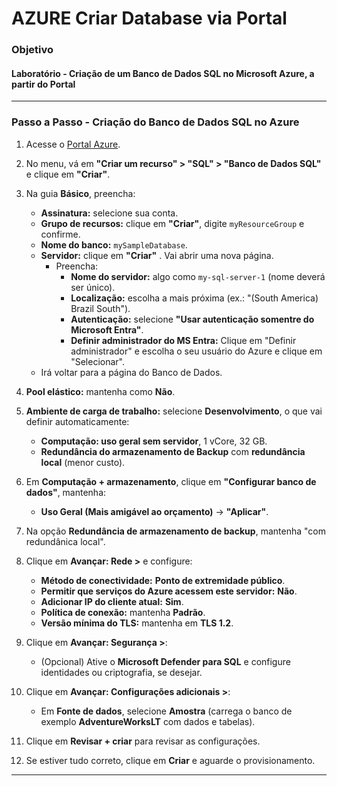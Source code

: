 # AZURE Criar Database via Portal
### Objetivo
#### Laboratório - Criação de um Banco de Dados SQL no Microsoft Azure, a partir do Portal

___

### Passo a Passo - Criação do Banco de Dados SQL no Azure

1. Acesse o [Portal Azure](https://portal.azure.com/).

2. No menu, vá em **"Criar um recurso" > "SQL" > "Banco de Dados SQL"** e clique em **"Criar"**.

3. Na guia **Básico**, preencha:

   * **Assinatura:** selecione sua conta.
   * **Grupo de recursos:** clique em **"Criar"**, digite `myResourceGroup` e confirme.
   * **Nome do banco:** `mySampleDatabase`.
   * **Servidor:** clique em **"Criar"** . Vai abrir uma nova página.
     * Preencha:
        * **Nome do servidor:** algo como `my-sql-server-1` (nome deverá ser único).
        * **Localização:** escolha a mais próxima (ex.: "(South America) Brazil South").
        * **Autenticação:** selecione **"Usar autenticação somentre do Microsoft Entra"**.
        * **Definir administrador do MS Entra:** Clique em "Definir administrador" e escolha o seu usuário do Azure e clique em "Selecionar".
   * Irá voltar para a página do Banco de Dados.

4. **Pool elástico:** mantenha como **Não**.

5. **Ambiente de carga de trabalho:** selecione **Desenvolvimento**, o que vai definir automaticamente:
   * **Computação: uso geral sem servidor**, 1 vCore, 32 GB.
   * **Redundância do armazenamento de Backup** com **redundância local** (menor custo).

6. Em **Computação + armazenamento**, clique em **"Configurar banco de dados"**, mantenha:

   * **Uso Geral (Mais amigável ao orçamento)** → **"Aplicar"**.

7. Na opção **Redundância de armazenamento de backup**, mantenha "com redundânica local".

8. Clique em **Avançar: Rede >** e configure:

   * **Método de conectividade:** **Ponto de extremidade público**.
   * **Permitir que serviços do Azure acessem este servidor:** **Não**.
   * **Adicionar IP do cliente atual:** **Sim**.
   * **Política de conexão:** mantenha **Padrão**.
   * **Versão mínima do TLS:** mantenha em **TLS 1.2**.

9. Clique em **Avançar: Segurança >**:

   * (Opcional) Ative o **Microsoft Defender para SQL** e configure identidades ou criptografia, se desejar.

10. Clique em **Avançar: Configurações adicionais >**:

    * Em **Fonte de dados**, selecione **Amostra** (carrega o banco de exemplo **AdventureWorksLT** com dados e tabelas).

11. Clique em **Revisar + criar** para revisar as configurações.

12. Se estiver tudo correto, clique em **Criar** e aguarde o provisionamento.

---
